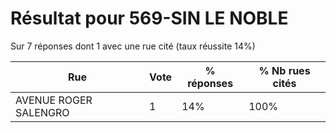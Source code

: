 # Résultat pour 569-SIN LE NOBLE

Sur 7 réponses dont 1 avec une rue cité (taux réussite 14%)

| Rue | Vote | % réponses | % Nb rues cités|
|-----|------|------------|----------------|
| AVENUE ROGER SALENGRO | 1 | 14% | 100%|
